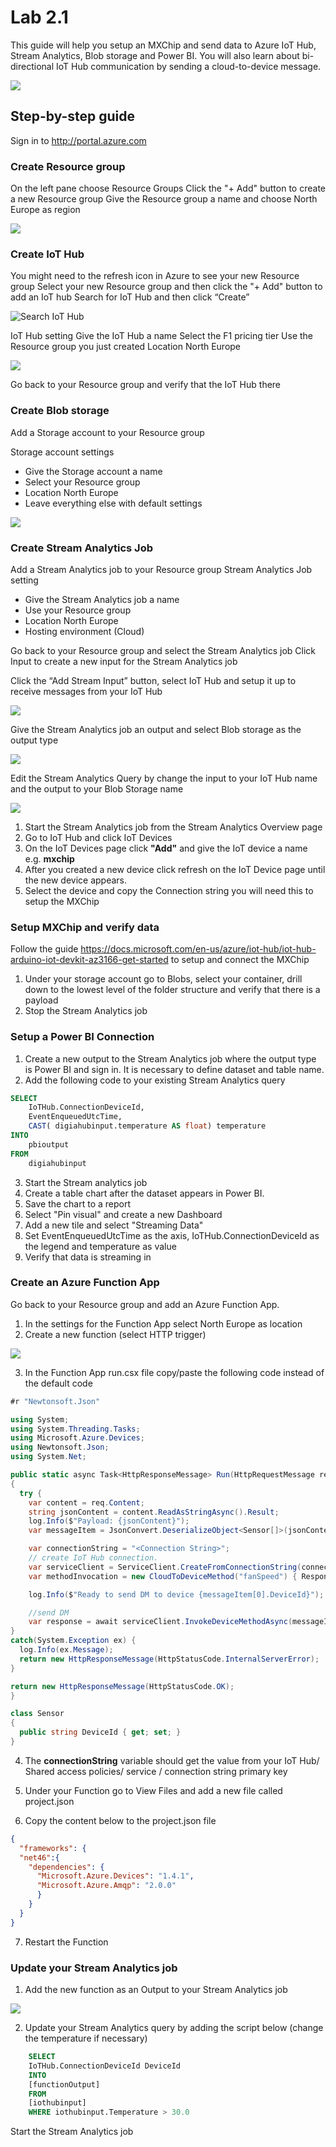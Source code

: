 ﻿
# Lab 2.1
This guide will help you setup an MXChip and send data to Azure IoT Hub, Stream Analytics, Blob storage and Power BI. You will also learn about bi-directional IoT Hub communication by sending a cloud-to-device message.

![](images/d2c_c2d.png )

## Step-by-step guide
Sign in to <http://portal.azure.com>

### Create Resource group
On the left pane choose Resource Groups
Click the "+ Add" button to create a new Resource group
Give the Resource group a name and choose North Europe as region

![](images/Create_resourcegroup.PNG)

### Create IoT Hub
You might need to the refresh icon in Azure to see your new Resource group
Select your new Resource group and then click the "+ Add" button to add an IoT hub
Search for IoT Hub and then click “Create”

![](images/Search_IotHub.PNG "Search IoT Hub")

IoT Hub setting
Give the IoT Hub a name 
Select the F1 pricing tier
Use the Resource group you just created
Location North Europe

![](images/Create_IotHub.PNG)
 
Go back to your Resource group and verify that the IoT Hub there

### Create Blob storage
Add a Storage account to your Resource group
 
Storage account settings 
* Give the Storage account a name
* Select your Resource group
* Location North Europe
* Leave everything else with default settings

![](images/Create_StorageAccount.PNG)

### Create Stream Analytics Job

Add a Stream Analytics job to your Resource group
Stream Analytics Job setting
* Give the Stream Analytics job a name
* Use your Resource group
* Location North Europe
* Hosting environment (Cloud)
 
Go back to your Resource group and select the Stream Analytics job
Click Input to create a new input for the Stream Analytics job
 
Click the “Add Stream Input” button, select IoT Hub and setup it up to receive messages from your IoT Hub

![](images/StreamAnalytics_CreateInput.PNG)

Give the Stream Analytics job an output and select Blob storage as the output type

![](images/StreamAnalytics_SetupBlobStorage.PNG)
 
Edit the Stream Analytics Query by change the input to your IoT Hub name and the output to your Blob Storage name

![](images/StreamAnalytics_Query1.PNG)
 
1. Start the Stream Analytics job from the Stream Analytics Overview page
2. Go to IoT Hub and click IoT Devices
3. On the IoT Devices page click **"Add"** and give the IoT device a name e.g. **mxchip**
5. After you created a new device click refresh on the IoT Device page until the new device appears.
6. Select the device and copy the Connection string you will need this to setup the MXChip

### Setup MXChip and verify data
Follow the guide <https://docs.microsoft.com/en-us/azure/iot-hub/iot-hub-arduino-iot-devkit-az3166-get-started> to setup and connect the MXChip
1. Under your storage account go to Blobs, select your container, drill down to the lowest level of the folder structure and verify that there is a payload
4. Stop the Stream Analytics job

### Setup a Power BI Connection

1. Create a new output to the Stream Analytics job where the output type is Power BI and sign in. It is necessary to define dataset and table name.
2. Add the following code to your existing Stream Analytics query
```sql
SELECT
    IoTHub.ConnectionDeviceId,
    EventEnqueuedUtcTime,
    CAST( digiahubinput.temperature AS float) temperature
INTO
    pbioutput
FROM
    digiahubinput
```

3. Start the Stream analytics job
4. Create a table chart after the dataset appears in Power BI.
5. Save the chart to a report
6. Select "Pin visual" and create a new Dashboard
7. Add a new tile and select "Streaming Data"
8. Set EventEnqueuedUtcTime as the axis, IoTHub.ConnectionDeviceId as the legend and temperature as value
9. Verify that data is streaming in

### Create an Azure Function App

Go back to your Resource group and add an Azure Function App.
 
1. In the settings for the Function App select North Europe as location 
2. Create a new function (select HTTP trigger)

![](images/Create_NewFunction.PNG)

3. In the Function App run.csx file copy/paste the following code instead of the default code

```csharp
#r "Newtonsoft.Json"

using System;
using System.Threading.Tasks;
using Microsoft.Azure.Devices;
using Newtonsoft.Json;
using System.Net;

public static async Task<HttpResponseMessage> Run(HttpRequestMessage req, TraceWriter log)
{
  try {   
    var content = req.Content;
    string jsonContent = content.ReadAsStringAsync().Result;
    log.Info($"Payload: {jsonContent}");
    var messageItem = JsonConvert.DeserializeObject<Sensor[]>(jsonContent);

    var connectionString = "<Connection String>";
    // create IoT Hub connection.
    var serviceClient = ServiceClient.CreateFromConnectionString(connectionString, Microsoft.Azure.Devices.TransportType.Amqp);
    var methodInvocation = new CloudToDeviceMethod("fanSpeed") { ResponseTimeout = TimeSpan.FromSeconds(10) };

    log.Info($"Ready to send DM to device {messageItem[0].DeviceId}");

    //send DM
    var response = await serviceClient.InvokeDeviceMethodAsync(messageItem[0].DeviceId, methodInvocation);
}
catch(System.Exception ex) {
  log.Info(ex.Message);
  return new HttpResponseMessage(HttpStatusCode.InternalServerError);
}

return new HttpResponseMessage(HttpStatusCode.OK);
}

class Sensor
{
  public string DeviceId { get; set; }
}
```

4. The **connectionString** variable should get the value from your IoT Hub/ Shared access policies/ service / connection string primary key

5. Under your Function go to View Files and add a new file called project.json
6. Copy the content below to the project.json file

```json
{
  "frameworks": {
  "net46":{
    "dependencies": {
      "Microsoft.Azure.Devices": "1.4.1",
      "Microsoft.Azure.Amqp": "2.0.0"
      }
    }
  }
}
```

7. Restart the Function

### Update your Stream Analytics job

1. Add the new function as an Output to your Stream Analytics job

![](images/StreamAnalytics_SetupFunction.PNG)

2. Update your Stream Analytics query by adding the script below (change the temperature if necessary)

```sql
    SELECT 
    IoTHub.ConnectionDeviceId DeviceId
    INTO
    [functionOutput]
    FROM 
    [iothubinput]
    WHERE iothubinput.Temperature > 30.0
```


Start the Stream Analytics job
